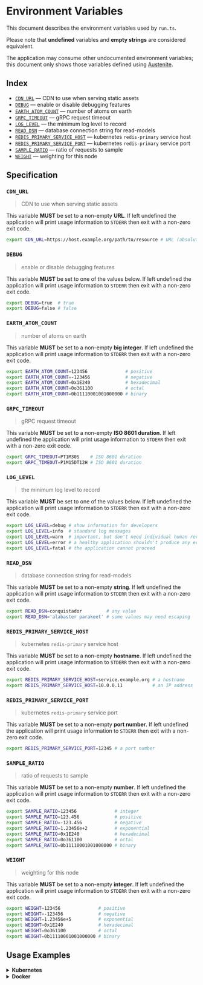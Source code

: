 # Environment Variables

This document describes the environment variables used by `run.ts`.

Please note that **undefined** variables and **empty strings** are considered
equivalent.

The application may consume other undocumented environment variables; this
document only shows those variables defined using [Austenite].

[austenite]: https://github.com/eloquent/austenite

## Index

-   [`CDN_URL`](#CDN_URL) — CDN to use when serving static assets
-   [`DEBUG`](#DEBUG) — enable or disable debugging features
-   [`EARTH_ATOM_COUNT`](#EARTH_ATOM_COUNT) — number of atoms on earth
-   [`GRPC_TIMEOUT`](#GRPC_TIMEOUT) — gRPC request timeout
-   [`LOG_LEVEL`](#LOG_LEVEL) — the minimum log level to record
-   [`READ_DSN`](#READ_DSN) — database connection string for read-models
-   [`REDIS_PRIMARY_SERVICE_HOST`](#REDIS_PRIMARY_SERVICE_HOST) — kubernetes `redis-primary` service host
-   [`REDIS_PRIMARY_SERVICE_PORT`](#REDIS_PRIMARY_SERVICE_PORT) — kubernetes `redis-primary` service port
-   [`SAMPLE_RATIO`](#SAMPLE_RATIO) — ratio of requests to sample
-   [`WEIGHT`](#WEIGHT) — weighting for this node

## Specification

### `CDN_URL`

> CDN to use when serving static assets

This variable **MUST** be set to a non-empty **URL**.
If left undefined the application will print usage information to `STDERR` then
exit with a non-zero exit code.

```sh
export CDN_URL=https://host.example.org/path/to/resource # URL (absolute)
```

### `DEBUG`

> enable or disable debugging features

This variable **MUST** be set to one of the values below.
If left undefined the application will print usage information to `STDERR` then
exit with a non-zero exit code.

```sh
export DEBUG=true  # true
export DEBUG=false # false
```

### `EARTH_ATOM_COUNT`

> number of atoms on earth

This variable **MUST** be set to a non-empty **big integer**.
If left undefined the application will print usage information to `STDERR` then
exit with a non-zero exit code.

```sh
export EARTH_ATOM_COUNT=123456              # positive
export EARTH_ATOM_COUNT=-123456             # negative
export EARTH_ATOM_COUNT=0x1E240             # hexadecimal
export EARTH_ATOM_COUNT=0o361100            # octal
export EARTH_ATOM_COUNT=0b11110001001000000 # binary
```

### `GRPC_TIMEOUT`

> gRPC request timeout

This variable **MUST** be set to a non-empty **ISO 8601 duration**.
If left undefined the application will print usage information to `STDERR` then
exit with a non-zero exit code.

```sh
export GRPC_TIMEOUT=PT1M30S    # ISO 8601 duration
export GRPC_TIMEOUT=P1M15DT12H # ISO 8601 duration
```

### `LOG_LEVEL`

> the minimum log level to record

This variable **MUST** be set to one of the values below.
If left undefined the application will print usage information to `STDERR` then
exit with a non-zero exit code.

```sh
export LOG_LEVEL=debug # show information for developers
export LOG_LEVEL=info  # standard log messages
export LOG_LEVEL=warn  # important, but don't need individual human review
export LOG_LEVEL=error # a healthy application shouldn't produce any errors
export LOG_LEVEL=fatal # the application cannot proceed
```

### `READ_DSN`

> database connection string for read-models

This variable **MUST** be set to a non-empty **string**.
If left undefined the application will print usage information to `STDERR` then
exit with a non-zero exit code.

```sh
export READ_DSN=conquistador         # any value
export READ_DSN='alabaster parakeet' # some values may need escaping
```

### `REDIS_PRIMARY_SERVICE_HOST`

> kubernetes `redis-primary` service host

This variable **MUST** be set to a non-empty **hostname**.
If left undefined the application will print usage information to `STDERR` then
exit with a non-zero exit code.

```sh
export REDIS_PRIMARY_SERVICE_HOST=service.example.org # a hostname
export REDIS_PRIMARY_SERVICE_HOST=10.0.0.11           # an IP address
```

### `REDIS_PRIMARY_SERVICE_PORT`

> kubernetes `redis-primary` service port

This variable **MUST** be set to a non-empty **port number**.
If left undefined the application will print usage information to `STDERR` then
exit with a non-zero exit code.

```sh
export REDIS_PRIMARY_SERVICE_PORT=12345 # a port number
```

### `SAMPLE_RATIO`

> ratio of requests to sample

This variable **MUST** be set to a non-empty **number**.
If left undefined the application will print usage information to `STDERR` then
exit with a non-zero exit code.

```sh
export SAMPLE_RATIO=123456              # integer
export SAMPLE_RATIO=123.456             # positive
export SAMPLE_RATIO=-123.456            # negative
export SAMPLE_RATIO=1.23456e+2          # exponential
export SAMPLE_RATIO=0x1E240             # hexadecimal
export SAMPLE_RATIO=0o361100            # octal
export SAMPLE_RATIO=0b11110001001000000 # binary
```

### `WEIGHT`

> weighting for this node

This variable **MUST** be set to a non-empty **integer**.
If left undefined the application will print usage information to `STDERR` then
exit with a non-zero exit code.

```sh
export WEIGHT=123456              # positive
export WEIGHT=-123456             # negative
export WEIGHT=1.23456e+5          # exponential
export WEIGHT=0x1E240             # hexadecimal
export WEIGHT=0o361100            # octal
export WEIGHT=0b11110001001000000 # binary
```

## Usage Examples

<details>
<summary><strong>Kubernetes</strong></summary><br>

This example shows how to define the environment variables needed by `run.ts`
on a [Kubernetes container] within a Kubenetes deployment manifest.

[kubernetes container]: https://kubernetes.io/docs/tasks/inject-data-application/define-environment-variable-container/#define-an-environment-variable-for-a-container

```yaml
apiVersion: apps/v1
kind: Deployment
metadata:
  name: example-deployment
spec:
  template:
    spec:
      containers:
        - name: example-container
          env:
            - name: CDN_URL # CDN to use when serving static assets
              value: "https://host.example.org/path/to/resource"
            - name: DEBUG # enable or disable debugging features
              value: "true"
            - name: EARTH_ATOM_COUNT # number of atoms on earth
              value: "123456"
            - name: GRPC_TIMEOUT # gRPC request timeout
              value: "PT1M30S"
            - name: LOG_LEVEL # the minimum log level to record
              value: "debug"
            - name: READ_DSN # database connection string for read-models
              value: "conquistador"
            - name: REDIS_PRIMARY_SERVICE_HOST # kubernetes `redis-primary` service host
              value: "service.example.org"
            - name: REDIS_PRIMARY_SERVICE_PORT # kubernetes `redis-primary` service port
              value: "12345"
            - name: SAMPLE_RATIO # ratio of requests to sample
              value: "123456"
            - name: WEIGHT # weighting for this node
              value: "123456"
```

Alternatively, the environment variables can be defined within a [config map]
then referenced a deployment manifest using `configMapRef`.

[config map]: https://kubernetes.io/docs/tasks/configure-pod-container/configure-pod-configmap/#configure-all-key-value-pairs-in-a-configmap-as-container-environment-variables

```yaml
apiVersion: v1
kind: ConfigMap
metadata:
  name: example-config-map
data:
  CDN_URL: "https://host.example.org/path/to/resource" # CDN to use when serving static assets
  DEBUG: "true" # enable or disable debugging features
  EARTH_ATOM_COUNT: "123456" # number of atoms on earth
  GRPC_TIMEOUT: "PT1M30S" # gRPC request timeout
  LOG_LEVEL: "debug" # the minimum log level to record
  READ_DSN: "conquistador" # database connection string for read-models
  REDIS_PRIMARY_SERVICE_HOST: "service.example.org" # kubernetes `redis-primary` service host
  REDIS_PRIMARY_SERVICE_PORT: "12345" # kubernetes `redis-primary` service port
  SAMPLE_RATIO: "123456" # ratio of requests to sample
  WEIGHT: "123456" # weighting for this node
---
apiVersion: apps/v1
kind: Deployment
metadata:
  name: example-deployment
spec:
  template:
    spec:
      containers:
        - name: example-container
          envFrom:
            - configMapRef:
                name: example-config-map
```

</details>

<details>
<summary><strong>Docker</strong></summary><br>

This example shows how to define the environment variables needed by `run.ts`
when running as a [Docker service] defined in a Docker compose file.

[docker service]: https://docs.docker.com/compose/environment-variables/#set-environment-variables-in-containers

```yaml
service:
  example-service:
    environment:
      CDN_URL: "https://host.example.org/path/to/resource" # CDN to use when serving static assets
      DEBUG: "true" # enable or disable debugging features
      EARTH_ATOM_COUNT: "123456" # number of atoms on earth
      GRPC_TIMEOUT: "PT1M30S" # gRPC request timeout
      LOG_LEVEL: "debug" # the minimum log level to record
      READ_DSN: "conquistador" # database connection string for read-models
      REDIS_PRIMARY_SERVICE_HOST: "service.example.org" # kubernetes `redis-primary` service host
      REDIS_PRIMARY_SERVICE_PORT: "12345" # kubernetes `redis-primary` service port
      SAMPLE_RATIO: "123456" # ratio of requests to sample
      WEIGHT: "123456" # weighting for this node
```

</details>
